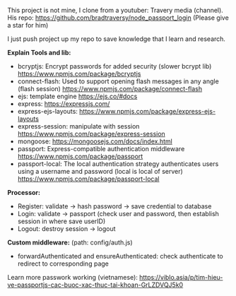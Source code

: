 This project is not mine, I clone from a youtuber: Travery media (channel).
His repo: https://github.com/bradtraversy/node_passport_login (Please give a star for him)

I just push project up my repo to save knowledge that I learn and research.

**Explain Tools and lib:**

-   bcryptjs: Encrypt passwords for added security (slower bcrypt lib)
    https://www.npmjs.com/package/bcryptjs
-   connect-flash: Used to support opening flash messages in any angle (flash session)
    https://www.npmjs.com/package/connect-flash
-   ejs: template engine
    https://ejs.co/#docs
-   express:
    https://expressjs.com/
-   express-ejs-layouts:
    https://www.npmjs.com/package/express-ejs-layouts
-   express-session: manipulate with session
    https://www.npmjs.com/package/express-session
-   mongoose:
    https://mongoosejs.com/docs/index.html
-   passport: Express-compatible authentication middleware
    https://www.npmjs.com/package/passport
-   passport-local: The local authentication strategy authenticates users using a username and password (local is local of server)
    https://www.npmjs.com/package/passport-local

**Processor:**

-   Register: validate -> hash password -> save credential to database
-   Login: validate -> passport (check user and password, then establish session in where save userID)
-   Logout: destroy session -> logout

**Custom middleware:** (path: config/auth.js)

-   forwardAuthenticated and ensureAuthenticated: check authenticate to redirect to corresponding page

Learn more passwork working (vietnamese): https://viblo.asia/p/tim-hieu-ve-passportjs-cac-buoc-xac-thuc-tai-khoan-GrLZDVQJ5k0
